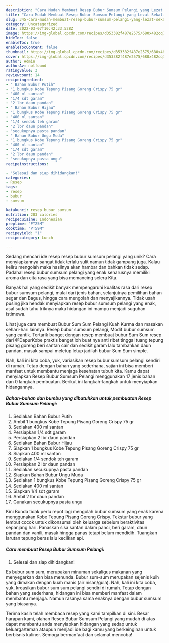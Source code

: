 ```yaml
---
description: "Cara Mudah Membuat Resep Bubur Sumsum Pelangi yang Lezat Sekali"
title: "Cara Mudah Membuat Resep Bubur Sumsum Pelangi yang Lezat Sekali"
slug: 345-cara-mudah-membuat-resep-bubur-sumsum-pelangi-yang-lezat-sekali
category: Uncategorized
date: 2022-03-07T10:42:33.528Z
image: https://img-global.cpcdn.com/recipes/d353382f487e2575/680x482cq70/resep-bubur-sumsum-pelangi-foto-resep-utama.jpg
hideToc: false
enableToc: true
enableTocContent: false
thumbnail: https://img-global.cpcdn.com/recipes/d353382f487e2575/680x482cq70/resep-bubur-sumsum-pelangi-foto-resep-utama.jpg
cover: https://img-global.cpcdn.com/recipes/d353382f487e2575/680x482cq70/resep-bubur-sumsum-pelangi-foto-resep-utama.jpg
author: Admin
authorAv: notfound
ratingvalue: 3
reviewcount: 14
recipeingredient:
- " Bahan Bubur Putih"
- "1 bungkus Kobe Tepung Pisang Goreng Crispy 75 gr"
- "400 ml santan"
- "1/4 sdt garam"
- "2 lbr daun pandan"
- " Bahan Bubur Hijau"
- "1 bungkus Kobe Tepung Pisang Goreng Crispy 75 gr"
- "400 ml santan"
- "1/4 sendok teh garam"
- "2 lbr daun pandan"
- "secukupnya pasta pandan"
- " Bahan Bubur Ungu Muda"
- "1 bungkus Kobe Tepung Pisang Goreng Crispy 75 gr"
- "400 ml santan"
- "1/4 sdt garam"
- "2 lbr daun pandan"
- "secukupnya pasta ungu"
recipeinstructions:

- "Selesai dan siap dihidangkan!"
categories:
- Resep
tags:
- resep
- bubur
- sumsum

katakunci: resep bubur sumsum 
nutrition: 203 calories
recipecuisine: Indonesian
preptime: "PT25M"
cooktime: "PT59M"
recipeyield: "1"
recipecategory: Lunch

---
```





Sedang mencari ide resep resep bubur sumsum pelangi yang unik? Cara menyiapkannya sangat tidak terlalu sulit namun tidak gampang juga. Kalau keliru mengolah maka hasilnya akan hambar dan bahkan tidak sedap. Padahal resep bubur sumsum pelangi yang enak seharusnya memiliki aroma dan cita rasa yang bisa memancing selera Kita.





Banyak hal yang sedikit banyak mempengaruhi kualitas rasa dari resep bubur sumsum pelangi, mulai dari jenis bahan, selanjutnya pemilihan bahan segar dan Bagus, hingga cara mengolah dan menyajikannya. Tidak usah pusing jika hendak menyiapkan resep bubur sumsum pelangi yang enak,      asal sudah tahu triknya maka hidangan ini mampu menjadi suguhan istimewa.














Lihat juga cara membuat Bubur Sum Sum Pelangi Kuah Kurma dan masakan sehari-hari lainnya. Resep bubur sumsum pelangi, Modif bubur sumsum yang cantik. Tertarik banget dengan resep membuat bubur Sum Sum resep dari @DapurKobe praktis banget loh buat nya anti ribet tinggal tuang tepung pisang goreng beri santan cair dan sedikit garam lalu tambahkan daun pandan, masak sampai meletup letup jadilah bubur Sum Sum simple.






Nah, kali ini kita coba, yuk, variasikan resep bubur sumsum pelangi sendiri di rumah. Tetap dengan bahan yang sederhana, sajian ini bisa memberi manfaat untuk membantu menjaga kesehatan tubuh kita. Kamu dapat menyiapkan Resep Bubur Sumsum Pelangi menggunakan 17 jenis bahan dan 0 langkah pembuatan. Berikut ini langkah-langkah untuk menyiapkan hidangannya.

<!--inarticleads1-->

##### Bahan-bahan dan bumbu yang dibutuhkan untuk pembuatan Resep Bubur Sumsum Pelangi:

1. Sediakan  Bahan Bubur Putih
1. Ambil 1 bungkus Kobe Tepung Pisang Goreng Crispy 75 gr
1. Sediakan 400 ml santan
1. Persiapkan 1/4 sdt garam
1. Persiapkan 2 lbr daun pandan
1. Sediakan  Bahan Bubur Hijau
1. Siapkan 1 bungkus Kobe Tepung Pisang Goreng Crispy 75 gr
1. Siapkan 400 ml santan
1. Sediakan 1/4 sendok teh garam
1. Persiapkan 2 lbr daun pandan
1. Sediakan secukupnya pasta pandan
1. Siapkan  Bahan Bubur Ungu Muda
1. Sediakan 1 bungkus Kobe Tepung Pisang Goreng Crispy 75 gr
1. Sediakan 400 ml santan
1. Siapkan 1/4 sdt garam
1. Ambil 2 lbr daun pandan
1. Gunakan secukupnya pasta ungu


Kini Bunda tidak perlu repot lagi mengolah bubur sumsum yang enak karena menggunakan Kobe Tepung Pisang Goreng Crispy. Tekstur bubur yang lembut cocok untuk dikonsumsi oleh keluarga sebelum beraktivitas sepanjang hari. Panaskan sisa santan dalam panci, beri garam, daun pandan dan vanili, masak hingga panas tetapi belum mendidih. Tuangkan larutan tepung beras lalu kecilkan api. 

<!--inarticleads2-->

##### Cara membuat Resep Bubur Sumsum Pelangi:


1. Selesai dan siap dihidangkan!

Es bubur sum sum, merupakan minuman sekaligus makanan yang menyegarkan dan bisa menunda. Bubur sum-sum merupakan sejenis kuih yang dimakan dengan kuah manis (air nisan/gula). Nah, kali ini kita coba, yuk, kreasikan bubur sum sum pelangi sendiri di rumah. Tetap dengan bahan yang sederhana, hidangan ini bisa memberi manfaat dalam membantu menjaga. Namun rasanya sama enaknya dengan bubur sumsum yang biasanya. 

Terima kasih telah membaca resep yang kami tampilkan di sini. Besar harapan kami, olahan Resep Bubur Sumsum Pelangi yang mudah di atas dapat membantu anda menyiapkan hidangan yang sedap untuk keluarga/teman ataupun menjadi ide bagi kamu yang berkeinginan untuk berbisnis kuliner. Semoga bermanfaat dan selamat mencoba!

